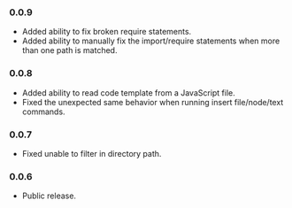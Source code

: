 ### 0.0.9
- Added ability to fix broken require statements.
- Added ability to manually fix the import/require statements when more than one path is matched.

### 0.0.8
- Added ability to read code template from a JavaScript file.
- Fixed the unexpected same behavior when running insert file/node/text commands.

### 0.0.7
- Fixed unable to filter in directory path.

### 0.0.6
- Public release.
